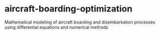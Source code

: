 # aircraft-boarding-optimization
Mathematical modeling of aircraft boarding and disembarkation processes using differential equations and numerical methods
